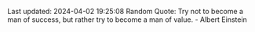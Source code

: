 Last updated: 2024-04-02 19:25:08
Random Quote: Try not to become a man of success, but rather try to become a man of value. - Albert Einstein
